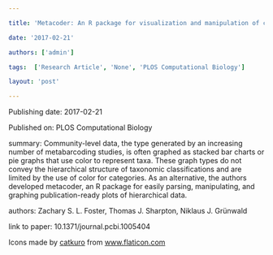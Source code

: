 ---
title: 'Metacoder: An R package for visualization and manipulation of community taxonomic diversity data'
date: '2017-02-21'
authors: ['admin']
tags:  ['Research Article', 'None', 'PLOS Computational Biology']
layout: 'post'
---
Publishing date: 2017-02-21

Published on: PLOS Computational Biology

summary: Community-level data, the type generated by an increasing number of metabarcoding studies, is often graphed as stacked bar charts or pie graphs that use color to represent taxa. These graph types do not convey the hierarchical structure of taxonomic classifications and are limited by the use of color for categories. As an alternative, the authors developed metacoder, an R package for easily parsing, manipulating, and graphing publication-ready plots of hierarchical data.

authors: Zachary S. L. Foster, Thomas J. Sharpton, Niklaus J. Grünwald

link to paper: 10.1371/journal.pcbi.1005404

Icons made by <a href="https://www.flaticon.com/free-icon/bookshelves_3576884" title="catkuro">catkuro</a> from <a href="https://www.flaticon.com/" title="Flaticon"> www.flaticon.com</a>